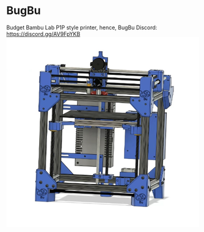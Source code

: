 # BugBu
Budget Bambu Lab P1P style printer, hence, BugBu
Discord: https://discord.gg/AV9FpYKB
![Alt text](Images/Front.jpg)
